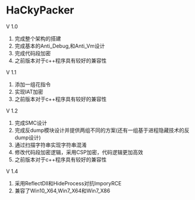 # HaCkyPacker

V 1.0
1. 完成整个架构的搭建
2. 完成基本的Anti_Debug,和Anti_Vm设计
3. 完成代码段加密
4. 之前版本对于c++程序具有较好的兼容性

V 1.1
1. 添加一组花指令
2. 实现IAT加密
3. 之前版本对于c++程序具有较好的兼容性

V 1.2
1. 完成SMC设计
2. 完成反dump模块设计并提供两组不同的方案(还有一组基于进程隐藏技术的反dump设计)
3. 通过扫描字符串实现字符串混淆
4. 修改代码段加密逻辑，采用CSP加密，代码逻辑更加高效
6. 之前版本对于c++程序具有较好的兼容性

V 1.4
1. 采用ReflectDll和HideProcess对抗ImporyRCE
2. 兼容了Win10_X64,Win7_X64和Win7_X86
